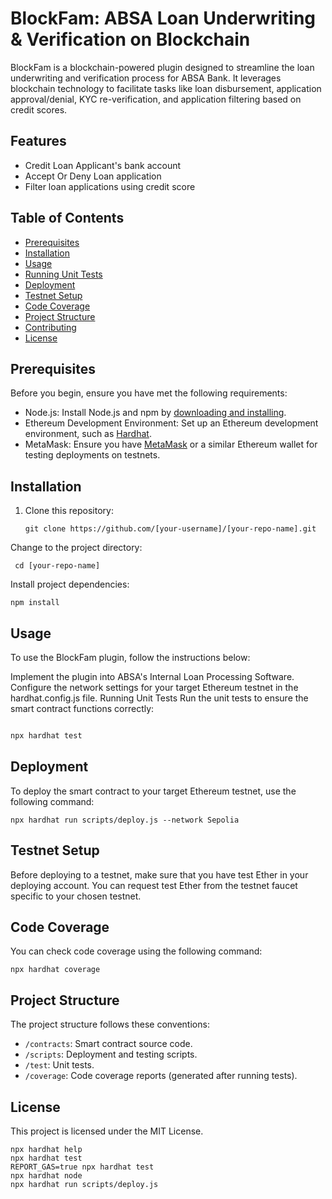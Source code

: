 # BlockFam: ABSA Loan Underwriting & Verification on Blockchain

BlockFam is a blockchain-powered plugin designed to streamline the loan underwriting and verification process for ABSA Bank. It leverages blockchain technology to facilitate tasks like loan disbursement, application approval/denial, KYC re-verification, and application filtering based on credit scores.

## Features
- Credit Loan Applicant's bank account
- Accept Or Deny Loan application
- Filter loan applications using credit score

## Table of Contents

- [Prerequisites](#prerequisites)
- [Installation](#installation)
- [Usage](#usage)
- [Running Unit Tests](#running-unit-tests)
- [Deployment](#deployment)
- [Testnet Setup](#testnet-setup)
- [Code Coverage](#code-coverage)
- [Project Structure](#project-structure)
- [Contributing](#contributing)
- [License](#license)

## Prerequisites

Before you begin, ensure you have met the following requirements:

- Node.js: Install Node.js and npm by [downloading and installing](https://nodejs.org/).
- Ethereum Development Environment: Set up an Ethereum development environment, such as [Hardhat](https://hardhat.org/).
- MetaMask: Ensure you have [MetaMask](https://metamask.io/) or a similar Ethereum wallet for testing deployments on testnets.

## Installation

1. Clone this repository:
   ```
   git clone https://github.com/[your-username]/[your-repo-name].git
     ```
   
Change to the project directory:

  ```
   cd [your-repo-name]
  ```

Install project dependencies:


  ```
  npm install
  ````

## Usage
To use the BlockFam plugin, follow the instructions below:

Implement the plugin into ABSA's Internal Loan Processing Software.
Configure the network settings for your target Ethereum testnet in the hardhat.config.js file.
Running Unit Tests
Run the unit tests to ensure the smart contract functions correctly:

  ```bash

npx hardhat test
  ```

## Deployment
To deploy the smart contract to your target Ethereum testnet, use the following command:

  ```
npx hardhat run scripts/deploy.js --network Sepolia
  ```


## Testnet Setup


Before deploying to a testnet, make sure that you have test Ether in your deploying account. You can request test Ether from the testnet faucet specific to your chosen testnet.

## Code Coverage

You can check code coverage using the following command:

  ```
npx hardhat coverage
  ```

## Project Structure

The project structure follows these conventions:

- `/contracts`: Smart contract source code.
- `/scripts`: Deployment and testing scripts.
- `/test`: Unit tests.
- `/coverage`: Code coverage reports (generated after running tests).


## License
This project is licensed under the MIT License.

```
npx hardhat help
npx hardhat test
REPORT_GAS=true npx hardhat test
npx hardhat node
npx hardhat run scripts/deploy.js
```
